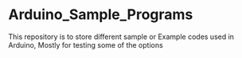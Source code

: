 # Arduino_Sample_Programs
This repository is to store different sample or Example codes used in Arduino, Mostly for testing some of the options 
